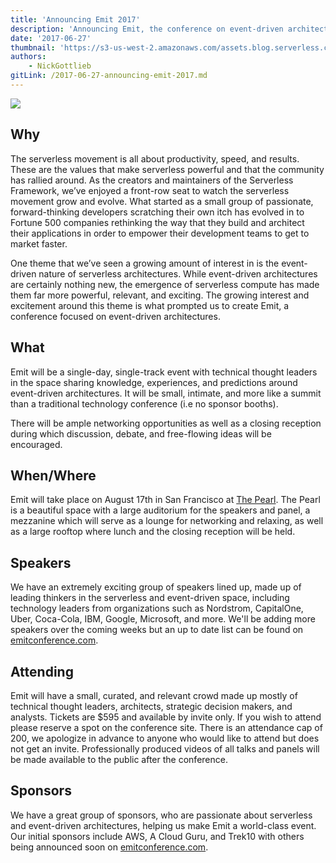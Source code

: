 ```yaml
---
title: 'Announcing Emit 2017'
description: 'Announcing Emit, the conference on event-driven architectures.'
date: '2017-06-27'
thumbnail: 'https://s3-us-west-2.amazonaws.com/assets.blog.serverless.com/emit_square.png'
authors:
    - NickGottlieb
gitLink: /2017-06-27-announcing-emit-2017.md
---
```


<img src="https://s3-us-west-2.amazonaws.com/assets.blog.serverless.com/emit_logo+(1).png">

## Why
The serverless movement is all about productivity, speed, and results. These are the values that make serverless powerful and that the community has rallied around. As the creators and maintainers of the Serverless Framework, we’ve enjoyed a front-row seat to watch the serverless movement grow and evolve. What started as a small group of passionate, forward-thinking developers scratching their own itch has evolved in to Fortune 500 companies rethinking the way that they build and architect their applications in order to empower their development teams to get to market faster.

One theme that we’ve seen a growing amount of interest in is the event-driven nature of serverless architectures. While event-driven architectures are certainly nothing new, the emergence of serverless compute has made them far more powerful, relevant, and exciting. The growing interest and excitement around this theme is what prompted us to create Emit, a conference focused on event-driven architectures.

## What
Emit will be a single-day, single-track event with technical thought leaders in the space sharing knowledge, experiences, and predictions around event-driven architectures. It will be small, intimate, and more like a summit than a traditional technology conference (i.e no sponsor booths).

There will be ample networking opportunities as well as a closing reception during which discussion, debate, and free-flowing ideas will be encouraged.

## When/Where
Emit will take place on August 17th in San Francisco at [The Pearl](http://thepearlsf.com/). The Pearl is a beautiful space with a large auditorium for the speakers and panel, a mezzanine which will serve as a lounge for networking and relaxing, as well as a large rooftop where lunch and the closing reception will be held.


## Speakers
We have an extremely exciting group of speakers lined up, made up of leading thinkers in the serverless and event-driven space, including technology leaders from organizations such as Nordstrom, CapitalOne, Uber, Coca-Cola, IBM, Google, Microsoft, and more. We'll be adding more speakers over the coming weeks but an up to date list can be found on [emitconference.com](http://www.emitconference.com/).


## Attending
Emit will have a small, curated, and relevant crowd made up mostly of technical thought leaders, architects, strategic decision makers, and analysts. Tickets are $595 and available by invite only. If you wish to attend please reserve a spot on the conference site. There is an attendance cap of 200, we apologize in advance to anyone who would like to attend but does not get an invite. Professionally produced videos of all talks and panels will be made available to the public after the conference.

## Sponsors
We have a great group of sponsors, who are passionate about serverless and event-driven architectures, helping us make Emit a world-class event. Our initial sponsors include AWS, A Cloud Guru, and Trek10 with others being announced soon on [emitconference.com](http://www.emitconference.com/).
